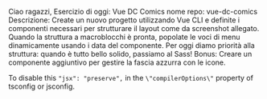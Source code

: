 Ciao ragazzi,
Esercizio di oggi: Vue DC Comics
nome repo: vue-dc-comics
Descrizione:
Create un nuovo progetto utilizzando Vue CLI e definite i componenti necessari per strutturare il layout come da screenshot allegato.
Quando la struttura a macroblocchi è pronta, popolate le voci di menu dinamicamente usando i data del componente.
Per oggi diamo priorità alla struttura: quando è tutto bello solido, passiamo al Sass!
Bonus:
Creare un componente aggiuntivo per gestire la fascia azzurra con le icone.

 To disable this `"jsx": "preserve",` in the `\"compilerOptions\"` property of tsconfig or jsconfig.